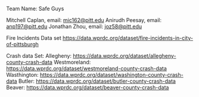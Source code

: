 Team Name: Safe Guys

Mitchell Caplan, email: mic162@pitt.edu
Anirudh Peesay, email: anp197@pitt.edu
Jonathan Zhou, email: joz58@pitt.edu

Fire Incidents Data set https://data.wprdc.org/dataset/fire-incidents-in-city-of-pittsburgh

Crash data Set:
Allegheny: https://data.wprdc.org/dataset/allegheny-county-crash-data
Westmoreland: https://data.wprdc.org/dataset/westmoreland-county-crash-data
Wasthington: https://data.wprdc.org/dataset/washington-county-crash-data
Butler: https://data.wprdc.org/dataset/butler-county-crash-data
Beaver: https://data.wprdc.org/dataset/beaver-county-crash-data
